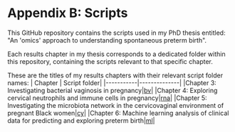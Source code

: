 # Appendix B: Scripts

This GitHub repository contains the scripts used in my PhD thesis entitled: "An 'omics' approach to understanding spontaneous preterm birth".

Each results chapter in my thesis corresponds to a dedicated folder within this repository, containing the scripts relevant to that specific chapter.

These are the titles of my results chapters with their relevant script folder names:
| Chapter | Script folder|
|-----------|--------------|
|Chapter 3: Investigating bacterial vaginosis in pregnancy|[bv](https://github.com/AliciaHadingham/thesis_scripts/tree/main/bv)|
|Chapter 4: Exploring cervical neutrophils and immune cells in pregnancy|[rna](https://github.com/AliciaHadingham/thesis_scripts/tree/main/rna)|
|Chapter 5: Investigating the microbiota network in the cervicovaginal environment of pregnant Black women|[cy](https://github.com/AliciaHadingham/thesis_scripts/tree/main/cy)|
|Chapter 6: Machine learning analysis of clinical data for predicting and exploring preterm birth|[ml](https://github.com/AliciaHadingham/thesis_scripts/tree/main/ml)|
